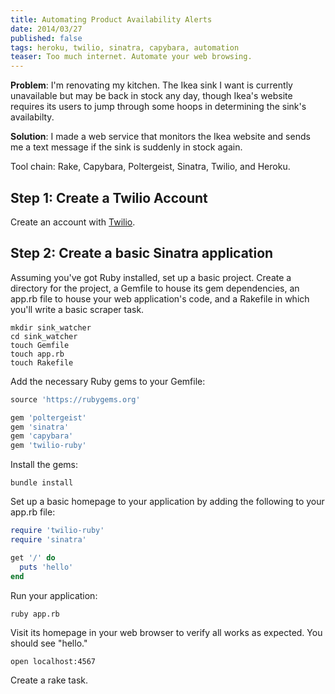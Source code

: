 ```yaml
---
title: Automating Product Availability Alerts
date: 2014/03/27
published: false
tags: heroku, twilio, sinatra, capybara, automation
teaser: Too much internet. Automate your web browsing.
---
```


<strong>Problem</strong>: I'm renovating my kitchen. The Ikea sink I want is currently unavailable but may be back in stock any day, though Ikea's website requires its users to jump through some hoops in determining the sink's availabilty.

<strong>Solution</strong>: I made a web service that monitors the Ikea website and sends me a text message if the sink is suddenly in stock again.

<strongs>Tool chain</strong>: Rake, Capybara, Poltergeist, Sinatra, Twilio, and Heroku.

## Step 1: Create a Twilio Account

Create an account with [Twilio](https://www.twilio.com).

## Step 2: Create a basic Sinatra application

Assuming you've got Ruby installed, set up a basic project. Create a directory for the project, a Gemfile to house its gem dependencies, an app.rb file to house your web application's code, and a Rakefile in which you'll write a basic scraper task.

```
mkdir sink_watcher
cd sink_watcher
touch Gemfile
touch app.rb
touch Rakefile
```

Add the necessary Ruby gems to your Gemfile:

```ruby
source 'https://rubygems.org'

gem 'poltergeist'
gem 'sinatra'
gem 'capybara'
gem 'twilio-ruby'
```

Install the gems:

```
bundle install
```

Set up a basic homepage to your application by adding the following to your app.rb file:

```ruby
require 'twilio-ruby'
require 'sinatra'

get '/' do
  puts 'hello'
end
```

Run your application:

```
ruby app.rb
```

Visit its homepage in your web browser to verify all works as expected. You should see "hello."

```
open localhost:4567
```

Create a rake task.
